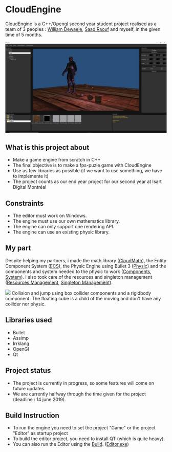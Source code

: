 # CloudEngine

CloudEngine is a C++/Opengl second year student project realised as a team of 3 peoples : [William Dewaele](https://github.com/Wdewaele), [Saad Raouf](https://github.com/Synyproxy) and myself, in the given time of 5 months.

![alt text](https://github.com/CJeauc/CloudEngine/blob/master/Screenshots/Editor.PNG)

## What is this project about
- Make a game engine from scratch in C++
- The final objective is to make a fps-puzle game with CloudEngine
- Use as few libraries as possible (if we want to use something, we have to implemente it)
- The project counts as our end year project for our second year at Isart Digital Montréal

## Constraints
- The editor must work on Windows.
- The engine must use our own mathematics library.
- The engine can only support one rendering API. 
- The engine can use an existing physic library.

## My part
Despite helping my partners, i made the math library ([CloudMath](https://github.com/CJeauc/CloudEngine/tree/master/CloudEngine/CloudMath)), the Entity Component System ([ECS](https://github.com/CJeauc/CloudEngine/tree/master/CloudEngine/Core/include/Core/ECS)), the Physic Engine using Bullet 3 ([Physic](https://github.com/CJeauc/CloudEngine/tree/master/CloudEngine/Physic)) and the components and system needed to the physic to work ([Components](https://github.com/CJeauc/CloudEngine/tree/master/CloudEngine/Core/include/Core/CoreComponent/Physic), [System](https://github.com/CJeauc/CloudEngine/tree/master/CloudEngine/Core/include/Core/CoreSystem/PhysicSystem.h)). I also took care of the resources and singleton management ([Resources Management](https://github.com/CJeauc/CloudEngine/tree/master/CloudEngine/Core/include/Core/Managers), [Singleton Management](https://github.com/CJeauc/CloudEngine/blob/master/CloudEngine/Core/include/Core/Engine/Cloud.h)).

![](https://media.giphy.com/media/27II2p7JgqbdA65mSD/giphy.gif)
Collision and jump using box collider components and a rigidbody component. The floating cube is a child of the moving and don't have any collider nor physic.

## Libraries used
- Bullet
- Assimp
- Irrklang
- OpenGl
- Qt

## Project status
- The project is currently in progress, so some features will come on future updates.
- We are currently halfway through the time given for the project (deadline : 14 june 2019).

## Build Instruction
- To run the engine you need to set the project "Game" or the project "Editor" as startup project
- To build the editor project, you need to install QT (which is quite heavy).
- You can also run the Editor using the [Build](https://github.com/CJeauc/CloudEngine/tree/master/BuildCloudEngine). ([Editor.exe](https://github.com/CJeauc/CloudEngine/blob/master/BuildCloudEngine/Build/Release-x64/Editor/Editor.exe))

